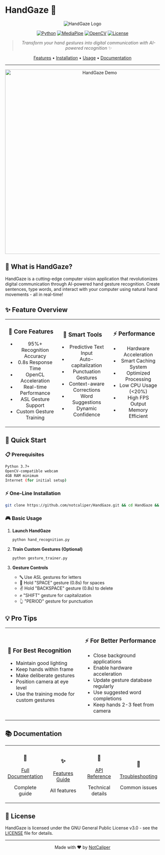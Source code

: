 # HandGaze 👋 

<div align="center">

![HandGaze Logo](https://img.shields.io/badge/HandGaze-Vision-blue?style=for-the-badge&logo=opencv)

[![Python](https://img.shields.io/badge/python-v3.7+-blue.svg?style=for-the-badge&logo=python)](https://www.python.org/)
[![MediaPipe](https://img.shields.io/badge/MediaPipe-Latest-green.svg?style=for-the-badge&logo=google)](https://mediapipe.dev/)
[![OpenCV](https://img.shields.io/badge/OpenCV-Latest-red.svg?style=for-the-badge&logo=opencv)](https://opencv.org/)
[![License](https://img.shields.io/badge/license-GNU_GPL_v3-blue.svg?style=for-the-badge&logo=gnu)](LICENSE)

> *Transform your hand gestures into digital communication with AI-powered recognition* ✨

[Features](docs/FEATURES.md) • [Installation](#-quick-start) • [Usage](#-basic-usage) • [Documentation](docs/README.md)

---

<p align="center">
  <img src="docs/demo.gif" alt="HandGaze Demo" width="600"/>
</p>

</div>

## 🌟 What is HandGaze?

HandGaze is a cutting-edge computer vision application that revolutionizes digital communication through AI-powered hand gesture recognition. Create sentences, type words, and interact with your computer using natural hand movements - all in real-time!

## ✨ Feature Overview

<div align="center">

<table>
<tr>
<td align="center" width="33%">

### 🎯 Core Features

- 95%+ Recognition Accuracy
- 0.8s Response Time
- OpenCL Acceleration
- Real-time Performance
- ASL Gesture Support
- Custom Gesture Training

</td>
<td align="center" width="33%">

### 🔧 Smart Tools

- Predictive Text Input
- Auto-capitalization
- Punctuation Gestures
- Context-aware Corrections
- Word Suggestions
- Dynamic Confidence

</td>
<td align="center" width="33%">

### ⚡ Performance

- Hardware Acceleration
- Smart Caching System
- Optimized Processing
- Low CPU Usage (<20%)
- High FPS Output
- Memory Efficient

</td>
</tr>
</table>

</div>

## 🚀 Quick Start

### 📋 Prerequisites

```bash
Python 3.7+
OpenCV-compatible webcam
4GB RAM minimum
Internet (for initial setup)
```

### ⚡ One-Line Installation

```bash
git clone https://github.com/notcaliper/HandGaze.git && cd HandGaze && pip install -r requirements.txt
```

### 🎮 Basic Usage

1. **Launch HandGaze**
   ```bash
   python hand_recognition.py
   ```

2. **Train Custom Gestures (Optional)**
   ```bash
   python gesture_trainer.py
   ```

3. **Gesture Controls**
   - 🔤 Use ASL gestures for letters
   - 👋 Hold "SPACE" gesture (0.8s) for spaces
   - ✌️ Hold "BACKSPACE" gesture (0.8s) to delete
   - ✊ "SHIFT" gesture for capitalization
   - 👆 "PERIOD" gesture for punctuation

## 💡 Pro Tips

<table>
<tr>
<td width="50%">

### 🎯 For Best Recognition

- Maintain good lighting
- Keep hands within frame
- Make deliberate gestures
- Position camera at eye level
- Use the training mode for custom gestures

</td>
<td width="50%">

### ⚡ For Better Performance

- Close background applications
- Enable hardware acceleration
- Update gesture database regularly
- Use suggested word completions
- Keep hands 2-3 feet from camera

</td>
</tr>
</table>

## 📚 Documentation

<div align="center">

<table>
<tr>
<td align="center" width="25%">

### 📖
[Full Documentation](docs/README.md)

Complete guide

</td>
<td align="center" width="25%">

### ✨
[Features Guide](docs/FEATURES.md)

All features

</td>
<td align="center" width="25%">

### 🎯
[API Reference](docs/README.md#-api-reference)

Technical details

</td>
<td align="center" width="25%">

### 🔧
[Troubleshooting](docs/README.md#-troubleshooting)

Common issues

</td>
</tr>
</table>

</div>

## 📝 License

HandGaze is licensed under the GNU General Public License v3.0 - see the [LICENSE](LICENSE) file for details.

---

<div align="center">

Made with ❤️ by [NotCaliper](https://github.com/notcaliper)

</div>
